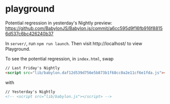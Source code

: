# playground

Potential regression in yesterday's Nightly preview: https://github.com/BabylonJS/Babylon.js/commit/a6cc595d9f16fb916f88156d537c6bc426240b37

In `server/`, run `npm run launch`. Then visit http://localhost/ to view Playground.

To see the potential regression, in `index.html`, swap

```html
// Last Friday's Nightly
<script src="lib/babylon.daf12d539d756e5b873b1f68cc0a2e11cf6e1fda.js"></script>
```

with

```html
// Yesterday's Nightly
<!-- <script src="lib/babylon.js"></script> -->
```
